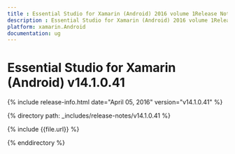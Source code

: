 ```yaml
---
title : Essential Studio for Xamarin (Android) 2016 volume 1Release Notes
description : Essential Studio for Xamarin (Android) 2016 volume 1Release Notes
platform: xamarin.Android
documentation: ug
---
```


# Essential Studio for Xamarin (Android) v14.1.0.41

{% include release-info.html date="April 05, 2016" version="v14.1.0.41" %} 

{% directory path: _includes/release-notes/v14.1.0.41 %}

{% include {{file.url}} %}

{% enddirectory %}
